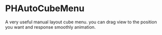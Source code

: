 # PHAutoCubeMenu
A very useful manual layout cube menu. you can drag view to the position you want and response smoothly animation.
